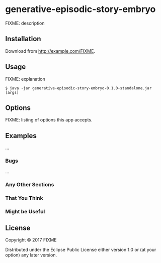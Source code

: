 # generative-episodic-story-embryo

FIXME: description

## Installation

Download from http://example.com/FIXME.

## Usage

FIXME: explanation

    $ java -jar generative-episodic-story-embryo-0.1.0-standalone.jar [args]

## Options

FIXME: listing of options this app accepts.

## Examples

...

### Bugs

...

### Any Other Sections
### That You Think
### Might be Useful

## License

Copyright © 2017 FIXME

Distributed under the Eclipse Public License either version 1.0 or (at
your option) any later version.

